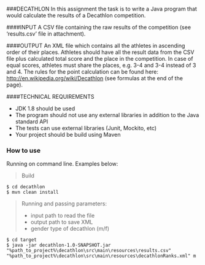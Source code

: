 ###DECATHLON
In this assignment the task is to write a Java program that would calculate the results of a Decathlon competition.

####INPUT
A CSV file containing the raw results of the competition (see ‘results.csv’ file in attachment).

####OUTPUT
An XML file which contains all the athletes in ascending order of their places. Athletes should have all the result data from the CSV file plus calculated total score and the place in the competition. In case of equal scores, athletes must share the places, e.g. 3-4 and 3-4 instead of 3 and 4.
The rules for the point calculation can be found here: http://en.wikipedia.org/wiki/Decathlon (see formulas at the end of the page).

####TECHNICAL REQUIREMENTS
* JDK 1.8 should be used
* The program should not use any external libraries in addition to the Java standard API
* The tests can use external libraries (Junit, Mockito, etc)
* Your project should be build using Maven

### How to use

Running on command line. Examples below:

> Build
```
$ cd decathlon
$ mvn clean install
```

> Running and passing parameters: 
> - input path to read the file
> - output path to save XML
> - gender type of decathlon (m/f) 
```
$ cd target
$ java -jar decathlon-1.0-SNAPSHOT.jar "%path_to_project%\decathlon\src\main\resources\results.csv" "%path_to_project%\decathlon\src\main\resources\decathlonRanks.xml" m
```

